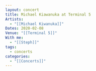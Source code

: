 ```yaml
---
layout: concert
title: Michael Kiawanuka at Terminal 5
Artists:
  - "[[Michael Kiwanuka]]"
Dates: 2020-02-08
Venue: "[[Terminal 5]]"
With me:
  - "[[Steph]]"
tags:
  - concerts
categories:
  - "[[Concerts]]"
---
```

